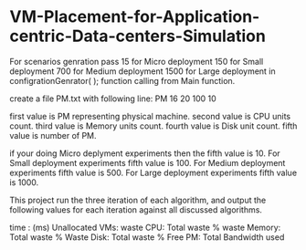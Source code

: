 # VM-Placement-for-Application-centric-Data-centers-Simulation

For scenarios genration pass 
    15 for Micro deployment
    150 for Small deployment
    700 for Medium deployment
    1500 for Large deployment
in configrationGenrator( ); function calling from Main function.


create a file PM.txt 
with following line:
PM 16 20 100 10

first value is PM representing physical machine.
second value is CPU units count.
third value is Memory units count.
fourth value is Disk unit count.
fifth value is number of PM.


if your doing Micro deplyment experiments then the fifth value is 10.
For Small deployment experiments fifth value is 100.
For Medium deployment experiments fifth value is 500.
For Large deployment experiments fifth value is 1000.



This project run the three iteration of each algorithm, and output the following values for each iteration against all discussed algorithms.

time : (ms)
Unallocated VMs: 
waste CPU:  Total waste %
waste Memory:  Total waste % 
Waste Disk:  Total waste % 
Free PM: 
Total Bandwidth used 

